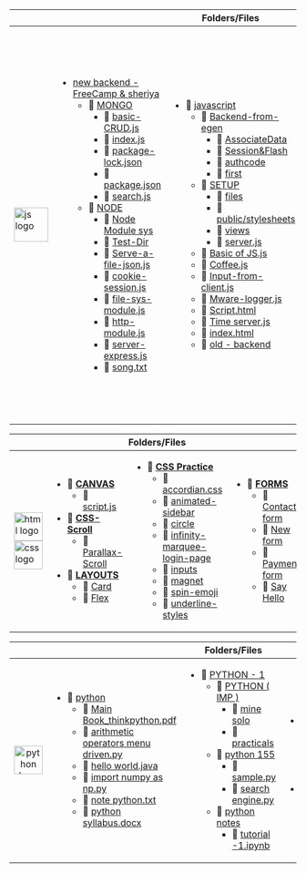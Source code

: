 <table>
    <thead>
        <tr>
            <th colspan="6" >Folders/Files</th>
        </tr>
    </thead>
    <tbody>
        <tr>
            <td>
                <img src="https://skillicons.dev/icons?i=js" height="60" alt="js logo" />
            </td>
            <td>
                <ul>
                    <li><a href="/workspaces/learn/new backend - FreeCamp & sheriya">new backend - FreeCamp & sheriya</a>
                        <ul>
                          <li>📁 <a href="/workspaces/learn/new backend - FreeCamp & sheriya/MONGO">MONGO</a>
                            <ul>
                              <li>📄 <a href="/workspaces/learn/new backend - FreeCamp & sheriya/MONGO/basic-CRUD.js">basic-CRUD.js</a></li>
                              <li>📄 <a href="/workspaces/learn/new backend - FreeCamp & sheriya/MONGO/index.js">index.js</a></li>
                              <li>📄 <a href="/workspaces/learn/new backend - FreeCamp & sheriya/MONGO/package-lock.json">package-lock.json</a></li>
                              <li>📄 <a href="/workspaces/learn/new backend - FreeCamp & sheriya/MONGO/package.json">package.json</a></li>
                              <li>📄 <a href="/workspaces/learn/new backend - FreeCamp & sheriya/MONGO/search.js">search.js</a></li>
                            </ul>
                          </li>
                          <li>📁 <a href="/workspaces/learn/new backend - FreeCamp & sheriya/NODE">NODE</a>
                            <ul>
                              <li>📁 <a href="/workspaces/learn/new backend - FreeCamp & sheriya/NODE/Node Module sys">Node Module sys</a></li>
                              <li>📁 <a href="/workspaces/learn/new backend - FreeCamp & sheriya/NODE/Test-Dir">Test-Dir</a></li>
                              <li>📄 <a href="/workspaces/learn/new backend - FreeCamp & sheriya/NODE/Serve-a-file-json.js">Serve-a-file-json.js</a></li>
                              <li>📄 <a href="/workspaces/learn/new backend - FreeCamp & sheriya/NODE/cookie-session.js">cookie-session.js</a></li>
                              <li>📄 <a href="/workspaces/learn/new backend - FreeCamp & sheriya/NODE/file-sys-module.js">file-sys-module.js</a></li>
                              <li>📄 <a href="/workspaces/learn/new backend - FreeCamp & sheriya/NODE/http-module.js">http-module.js</a></li>
                              <li>📄 <a href="/workspaces/learn/new backend - FreeCamp & sheriya/NODE/server-express.js">server-express.js</a></li>
                              <li>📄 <a href="/workspaces/learn/new backend - FreeCamp & sheriya/NODE/song.txt">song.txt</a></li>
                            </ul>
                          </li>
                        </ul>
                      </li>
                </ul>
            </td>
            <td>
                <ul>
                  <li>📁 <a href="/workspaces/learn/javascript">javascript</a>
                    <ul>
                      <li>📁 <a href="/workspaces/learn/javascript/Backend-from-egen">Backend-from-egen</a>
                        <ul>
                          <li>📁 <a href="/workspaces/learn/javascript/Backend-from-egen/AssociateData">AssociateData</a></li>
                          <li>📁 <a href="/workspaces/learn/javascript/Backend-from-egen/Session&Flash">Session&Flash</a></li>
                          <li>📁 <a href="/workspaces/learn/javascript/Backend-from-egen/authcode">authcode</a></li>
                          <li>📁 <a href="/workspaces/learn/javascript/Backend-from-egen/first">first</a></li>
                        </ul>
                      </li>
                      <li>📁 <a href="/workspaces/learn/javascript/SETUP">SETUP</a>
                        <ul>
                          <li>📁 <a href="/workspaces/learn/javascript/SETUP/files">files</a></li>
                          <li>📁 <a href="/workspaces/learn/javascript/SETUP/public/stylesheets">public/stylesheets</a></li>
                          <li>📁 <a href="/workspaces/learn/javascript/SETUP/views">views</a></li>
                          <li>📄 <a href="/workspaces/learn/javascript/SETUP/server.js">server.js</a></li>
                        </ul>
                      </li>
                      <li>📄 <a href="/workspaces/learn/javascript/Basic of JS.js">Basic of JS.js</a></li>
                      <li>📄 <a href="/workspaces/learn/javascript/Coffee.js">Coffee.js</a></li>
                      <li>📄 <a href="/workspaces/learn/javascript/Input-from-client.js">Input-from-client.js</a></li>
                      <li>📄 <a href="/workspaces/learn/javascript/Mware-logger.js">Mware-logger.js</a></li>
                      <li>📄 <a href="/workspaces/learn/javascript/Script.html">Script.html</a></li>
                      <li>📄 <a href="/workspaces/learn/javascript/Time server.js">Time server.js</a></li>
                      <li>📄 <a href="/workspaces/learn/javascript/index.html">index.html</a></li>
                      <li>📁 <a href="/workspaces/learn/javascript/old - backend">old - backend</a></li>
                    </ul>
                  </li>
                </ul>
            </td>
            <td>
                <ul>
                    <li>📁 <a href="/workspaces/learn/SIMPLE JS">SIMPLE JS</a>
                        <ul>
                          <li>📄 <a href="/workspaces/learn/SIMPLE JS/CRUD.html">CRUD.html</a></li>
                          <li>📄 <a href="/workspaces/learn/SIMPLE JS/For_emoji.js">For_emoji.js</a></li>
                          <li>📄 <a href="/workspaces/learn/SIMPLE JS/Object-construct.js">Object-construct.js</a></li>
                          <li>📄 <a href="/workspaces/learn/SIMPLE JS/V & LC - differ.js">V & LC - differ.js</a></li>
                          <li>📁 <a href="/workspaces/learn/SIMPLE JS/am or pm using ternary">am or pm using ternary</a></li>
                          <li>📄 <a href="/workspaces/learn/SIMPLE JS/async-await.js">async-await.js</a></li>
                          <li>📄 <a href="/workspaces/learn/SIMPLE JS/business-name-generator.js">business-name-generator.js</a></li>
                          <li>📄 <a href="/workspaces/learn/SIMPLE JS/calc.html">calc.html</a></li>
                          <li>📄 <a href="/workspaces/learn/SIMPLE JS/calculator.html">calculator.html</a></li>
                          <li>📄 <a href="/workspaces/learn/SIMPLE JS/cart.html">cart.html</a></li>
                          <li>📄 <a href="/workspaces/learn/SIMPLE JS/connect 4.html">connect 4.html</a></li>
                          <li>📄 <a href="/workspaces/learn/SIMPLE JS/faulty-calculatot.js">faulty-calculatot.js</a></li>
                          <li>📄 <a href="/workspaces/learn/SIMPLE JS/first.js">first.js</a></li>
                          <li>📄 <a href="/workspaces/learn/SIMPLE JS/fizzbuzz.js">fizzbuzz.js</a></li>
                          <li>📄 <a href="/workspaces/learn/SIMPLE JS/handle_Input_Form.html">handle_Input_Form.html</a></li>
                          <li>📄 <a href="/workspaces/learn/SIMPLE JS/handle_Input_Prompt.html">handle_Input_Prompt.html</a></li>
                          <li>📁 <a href="/workspaces/learn/SIMPLE JS/if program_Take your kindle_">if program_Take your kindle_</a></li>
                          <li>📄 <a href="/workspaces/learn/SIMPLE JS/image-slider.html">image-slider.html</a></li>
                          <li>📄 <a href="/workspaces/learn/SIMPLE JS/index.html">index.html</a></li>
                          <li>📄 <a href="/workspaces/learn/SIMPLE JS/palaindrome.js">palaindrome.js</a></li>
                          <li>📄 <a href="/workspaces/learn/SIMPLE JS/promises.js">promises.js</a></li>
                          <li>📄 <a href="/workspaces/learn/SIMPLE JS/reverseStr.js">reverseStr.js</a></li>
                          <li>📄 <a href="/workspaces/learn/SIMPLE JS/sample.html">sample.html</a></li>
                          <li>📄 <a href="/workspaces/learn/SIMPLE JS/sample.js">sample.js</a></li>
                          <li>📁 <a href="/workspaces/learn/SIMPLE JS/serving Coffee using switch">serving Coffee using switch</a></li>
                          <li>📄 <a href="/workspaces/learn/SIMPLE JS/spread operator.js">spread operator.js</a></li>
                          <li>📄 <a href="/workspaces/learn/SIMPLE JS/template_literals_string.js">template_literals_string.js</a></li>
                        </ul>
                    </li>
                </ul>
            </td>
        </tr>
    </tbody>
</table>


<table>
    <thead>
        <tr>
            <th colspan="4" >Folders/Files</th>
        </tr>
    </thead>
    <tbody>
        <tr rowspan="2">  
            <td>
                <img src="https://skillicons.dev/icons?i=html" height="50" alt="html logo" /> <br>
                <img src="https://skillicons.dev/icons?i=css" height="50" alt="css logo" />
            </td>
            <td >
                <ul>
                    <li><strong>📁 <a href="/workspaces/learn/html/canvas">CANVAS</a></strong>
                        <ul>
                            <li>📄 <a href="/workspaces/learn/html/canvas/script.js">script.js</a></li>
                        </ul>
                    </li>
                    <li><strong>📁 <a href="/workspaces/learn/html/css-scroll">CSS-Scroll</a></strong>
                        <ul>
                            <li>📁 <a href="/workspaces/learn/html/css-scroll/parallax scroll">Parallax-Scroll</a></li>
                        </ul>
                    </li>
                    <li><strong>📁 <a href="/workspaces/learn/html/layouts">LAYOUTS</a></strong>
                        <ul>
                            <li>📄 <a href="/workspaces/learn/html/layouts/card.html">Card</a></li>
                            <li>📄 <a href="/workspaces/learn/html/layouts/flex.html">Flex</a></li>
                        </ul>
                    </li>
                </ul>
            </td>
            <td>
                <ul>
                     <li><strong>📁 <a href="/workspaces/learn/html">CSS Practice</a></strong>
                        <ul>
                            <li>📄 <a href="/workspaces/learn/html/accordian.css">accordian.css</a></li>
                            <li>📄 <a href="/workspaces/learn/html/animated-sidebar.html">animated-sidebar</a></li>
                            <li>📄 <a href="/workspaces/learn/html/circle.html">circle</a></li>
                            <li>📄 <a href="/workspaces/learn/html/infinity-marquee-login-page.html">infinity-marquee-login-page</a></li>
                            <li>📄 <a href="/workspaces/learn/html/inputs.html">inputs</a></li>
                            <li>📄 <a href="/workspaces/learn/html/magnet.html">magnet</a></li>
                            <li>📄 <a href="/workspaces/learn/html/frontend-masters/spin-emoji.html">spin-emoji</a></li>
                            <li>📄 <a href="/workspaces/learn/html/underline-styles.html">underline-styles</a></li>
                        </ul>
                    </li>
                </ul>
            </td>
            <td>
                <ul>
                    <li><strong>📁 <a href="/workspaces/learn/html/forms practical">FORMS</a></strong>
                        <ul>
                            <li>📁 <a href="/workspaces/learn/html/forms practical/contact form">Contact form</a></li>
                            <li>📁 <a href="/workspaces/learn/html/forms practical/payment form">New form</a></li>
                            <li>📁 <a href="/workspaces/learn/html/forms practical/payment form">Payment form</a></li>
                            <li>📁 <a href="/workspaces/learn/html/forms practical/say hello">Say Hello</a></li>
                        </ul>
                    </li>
                </ul>
            </td>
        </tr>    
    </tbody>
</table>

<table>
    <thead>
        <th colspan="4" >Folders/Files</th>
    </thead>
    <tbody>
         <tr>
            <td align="center"><img src="https://skillicons.dev/icons?i=py" height="50" alt="python logo" /></td>
            <td>
                <ul>
                    <li>📁 <a href="/workspaces/learn/python">python</a>
                        <ul>
                            <li>📄 <a href="/workspaces/learn/python/Main Book_thinkpython.pdf">Main Book_thinkpython.pdf</a></li>
                            <li>📄 <a href="/workspaces/learn/python/arithmetic operators menu driven.py">arithmetic operators menu driven.py</a></li>
                            <li>📄 <a href="/workspaces/learn/python/hello world.java">hello world.java</a></li>
                            <li>📄 <a href="/workspaces/learn/python/import numpy as np.py">import numpy as np.py</a></li>
                            <li>📄 <a href="/workspaces/learn/python/note python.txt">note python.txt</a></li>
                            <li>📄 <a href="/workspaces/learn/python/python syllabus.docx">python syllabus.docx</a></li>
                        </ul>
                    </li>
                </ul>
            </td>
            <td>
                <ul>
                    <li>📁 <a href="/workspaces/learn/PYTHON - 1">PYTHON - 1</a>
                        <ul>
                            <li>📁 <a href="/workspaces/learn/PYTHON - 1/PYTHON ( IMP )">PYTHON ( IMP )</a>
                                <ul>
                                    <li>📁 <a href="/workspaces/learn/PYTHON - 1/PYTHON ( IMP )/mine solo">mine solo</a></li>
                                    <li>📁 <a href="/workspaces/learn/PYTHON - 1/PYTHON ( IMP )/practicals">practicals</a></li>
                                </ul>
                             </li>
                             <li>📁 <a href="/workspaces/learn/PYTHON - 1/python 155">python 155</a>
                                <ul>
                                    <li>📄 <a href="/workspaces/learn/PYTHON - 1/python 155/sample.py">sample.py</a></li>
                                    <li>📄 <a href="/workspaces/learn/PYTHON - 1/python 155/search engine.py">search engine.py</a></li>
                                </ul>
                             </li>
                             <li>📁 <a href="/workspaces/learn/PYTHON - 1/python notes">python notes</a>
                                <ul>
                                    <li>📄 <a href="/workspaces/learn/PYTHON - 1/python notes/tutorial -1.ipynb">tutorial -1.ipynb</a></li>
                                </ul>
                             </li>
                        </ul>
                    </li>
                </ul>
            </td>
            <td>
                <ul>
                    <li>📁 <a href="/workspaces/learn/notebook">notebook</a>
                        <ul>
                            <li>📄 <a href="/workspaces/learn/notebook/hello.py">hello.py</a></li>
                            <li>📄 <a href="/workspaces/learn/notebook/po.py">po.py</a></li>
                            <li>📄 <a href="/workspaces/learn/notebook/print_even_number_till_1000.py">print_even_number_till_1000.py</a></li>
                            <li>📄 <a href="/workspaces/learn/notebook/sample.py">sample.py</a></li>
                        </ul>
                     </li>
                    <li>📁 <a href="/workspaces/learn/logic">logic</a>
                        <ul>
                            <li>📄 <a href="/workspaces/learn/logic/test.py">test.py</a></li>
                        </ul>
                    </li>
                </ul>
            </td>
        </tr>    
    </tbody>
</table>
